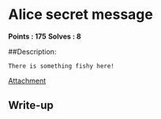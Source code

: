 # Alice secret message

**Points : 175**
**Solves : 8**

##Description:

	There is something fishy here!

[Attachment](for175_8ea180f3d676d67d.zip)


## Write-up
